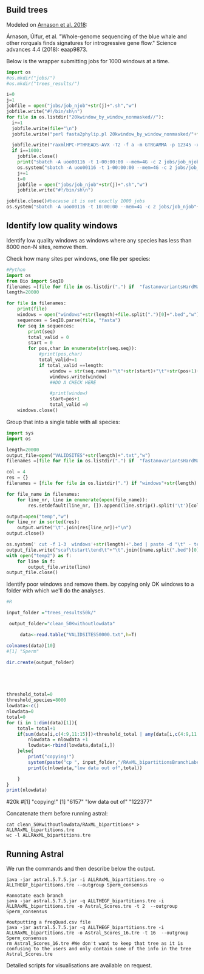 ## Build trees

Modeled on [Arnason et al. 2018](https://advances.sciencemag.org/content/4/4/eaap9873):

Árnason, Úlfur, et al. "Whole-genome sequencing of the blue whale and other rorquals finds signatures for introgressive gene flow." Science advances 4.4 (2018): eaap9873.



Below is the wrapper submitting jobs for 1000 windows at a time.

```python
import os
#os.mkdir("jobs/")
#os.mkdir("trees_results/")

i=0
j=1
jobfile = open("jobs/job_njob"+str(j)+".sh","w")
jobfile.write("#!/bin/sh\n")
for file in os.listdir("20kwindow_by_window_nonmasked//"):
  i+=1
  jobfile.write(file+"\n")
  jobfile.write("perl fasta2phylip.pl 20kwindow_by_window_nonmasked/"+file+ " trees_results/"+file[:-6]+".phy\n")

  jobfile.write("raxmlHPC-PTHREADS-AVX -T2 -f a -m GTRGAMMA -p 12345 -x 12345 -# 100 -s  trees_results/"+file[:-6]+".phy"+ " -o Sperm_consensus   -w /home/ludovic.dutoit/nobackup/whale_clean/ludo_calling/trees_results/  -n "+ file[:-6]+"\n")
  if i==1000:
    jobfile.close()
    print("sbatch -A uoo00116 -t 1-00:00:00 --mem=4G -c 2 jobs/job_njob"+str(j)+".sh")
    os.system("sbatch -A uoo00116 -t 1-00:00:00 --mem=4G -c 2 jobs/job_njob"+str(j)+".sh")#submitting specific to cluster
    j+=1
    i=0
    jobfile = open("jobs/job_njob"+str(j)+".sh","w")
    jobfile.write("#!/bin/sh\n")

jobfile.close()#because it is not exactly 1000 jobs
os.system("sbatch -A uoo00116 -t 10:00:00 --mem=4G -c 2 jobs/job_njob"+str(j)+".sh")

```


## Identify low quality windows

Identify low quality windows as windows where any species has less than 8000 non-N sites, remove them.

Check how many sites per windows, one file per species:

``` python
#Python
import os
from Bio import SeqIO
filenames =[file for file in os.listdir(".") if  "fastanovariantsHardMaskedMINCOV5" in file and not file.endswith(".fai")]
length=20000

for file in filenames:
	print(file)
	windows = open("windows"+str(length)+file.split(".")[0]+".bed","w")
	sequences = SeqIO.parse(file, "fasta")
	for seq in sequences:
		print(seq)
		total_valid = 0
		start = 0
		for pos,char in enumerate(str(seq.seq)):
			#print(pos,char)
			total_valid+=1
			if total_valid ==length:
				window = str(seq.name)+"\t"+str(start)+"\t"+str(pos+1)+"\t"+str(str(seq.seq)[start:pos+1].count("A")+str(seq.seq)[start:pos+1].count("T")+str(seq.seq)[start:pos+1].count("G")+str(seq.seq)[start:pos+1].count("C"))+"\n"
				windows.write(window)
				##DO A CHECK HERE

				#print(window)
				start=pos+1
				total_valid =0
	windows.close()

```

Group that into a single table with all species:

```python
import sys
import os

length=20000
output_file=open("VALIDSITES"+str(length)+".txt","w")
filenames =[file for file in os.listdir(".") if  "fastanovariantsHardMaskedMINCOV5" in file and not file.endswith(".fai")]

col = 4
res = {}
filenames = [file for file in os.listdir(".") if "windows"+str(length) in file and  not file == "windows"+str(length)+".bed" and not file == "windows"+str(length)+"0.bed"]

for file_name in filenames:
    for line_nr, line in enumerate(open(file_name)):
        res.setdefault(line_nr, []).append(line.strip().split('\t')[col-1])

output=open("temp","w")
for line_nr in sorted(res):
    output.write('\t'.join(res[line_nr])+"\n")
output.close()

os.system(' cut -f 1-3  windows'+str(length)+'.bed | paste -d "\t" - temp >temp2')
output_file.write("scaf\tstart\tend\t"+"\t".join([name.split(".bed")[0].split(str(length))[1] for name in filenames])+"\n")
with open("temp2") as f:
	for line in f:
		output_file.write(line)
output_file.close()
```

Identify poor windows and remove them. by copying only OK windows to a folder with which we'll do the analyses.

```R
#R

input_folder ="trees_results50k/"

 output_folder="clean_50Kwithoutlowdata"

	 data<-read.table("VALIDSITES50000.txt",h=T)

colnames(data)[10]
#[1] "Sperm"

dir.create(output_folder)





threshold_total=0
threshold_species=8000
lowdata<-c()
nlowdata=0
total=0
for (i in 1:dim(data)[1]){
	total= total+1
	if(sum(data[i,c(4:9,11:15)])<threshold_total | any(data[i,c(4:9,11:15)]<threshold_species)) {
		nlowdata = nlowdata +1 
		lowdata<-rbind(lowdata,data[i,])
	}else{
		print("copying!")
		system(paste("cp ", input_folder,"/RAxML_bipartitionsBranchLabels.",data[i,1],"_",data[i,2],"-",data[i,3]," ",output_folder,sep=""))
		print(c(nlowdata,"low data out of",total))

	}
}
print(nlowdata)
```


#20k 
#[1] "copying!"
[1] "6157"            "low data out of" "122377"

Concatenate them before running astral:

```
cat clean_50Kwithoutlowdata/RAxML_bipartitions* > ALLRAxML_bipartitions.tre
wc -l ALLRAxML_bipartitions.tre
```

## Running Astral



We run the commands and then describe below the output.


```
java -jar astral.5.7.5.jar -i ALLRAxML_bipartitions.tre -o ALLTHEGF_bipartitions.tre --outgroup Sperm_consensus

#annotate each branch
java -jar astral.5.7.5.jar -q ALLTHEGF_bipartitions.tre -i ALLRAxML_bipartitions.tre -o Astral_Scores.tre -t 2  --outgroup Sperm_consensus

#outputting a freqQuad.csv file
java -jar astral.5.7.5.jar -q ALLTHEGF_bipartitions.tre -i ALLRAxML_bipartitions.tre -o Astral_Scores_16.tre -t 16  --outgroup Sperm_consensus
rm Astral_Scores_16.tre #We don't want to keep that tree as it is confusing to the users and only contain some of the info in the tree Astral_Scores.tre
```

Detailed scripts for visualisations are available on request.

